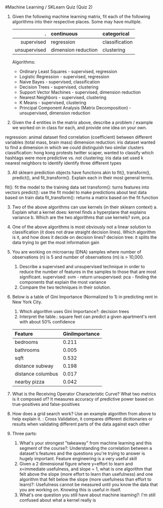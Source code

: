 #Machine Learning / SKLearn Quiz (Quiz 2)

1. Given the following machine learning matrix, fit each of the following algorithms into their respective places. Some may have multiple.

    .               | continuous          | categorical
    ---------------:|:--------------------|:-----------
    supervised      | regression          | classification
    unsupervised    | dimension reduction | clustering

    Algorithms:
    * Ordinary Least Squares - supervised, regression
    * Logistic Regression - supervised, regression
    * Naive Bayes - supervised, classification
    * Decision Trees - supervised, clustering
    * Support Vector Machines - supervised, dimension reduction
    * Nearest Neighbors - supervised, clustering
    * K Means - supervised, clustering
    * Principal Component Analysis (Matrix Decomposition) - unsupervised, dimension reduction

2. Given the 4 entities in the matrix above, describe a problem / example we worked on in class for each, and provide one idea on your own.

regression: animal dataset find correlation (coefficient) between different variables (total mass, brain mass)
dimension reduction: iris dataset wanted to find a dimension in which we could distinguish two similar clusters
classification: hong kong protests twitter scaper, wanted to classify which hashtags were more predictive vs. not
clustering: iris data set used k nearest neighbors to identify identify three different types

3. All sklearn prediction objects have functions akin to fit(), transform(), predict(), and fit_transform(). Explain each in their most general terms.

fit(): fit the model to the training data set
transform(): turns features into vectors
predict(): use the fit model to make predictions about test data based on train data
fit_transform(): returns a matrix based on the fit function

3. Two of the above algorithms can use kernels (in their sklearn context)
    a. Explain what a kernel does: kernel finds a hyperplane that explains variance
    b. Which are the two algorithms that use kernels? svm, pca

4. One of the above algorithms is most obviously not a linear solution to classification (it does not draw straight decision lines). Which algorithm is it, and how does it decide on decision lines?
decision tree: it splits the data trying to get the most information gain

5. You are working on microarray (DNA) samples where number of observations (n) is 5 and number of observations (m) is > 10,000.
    1. Describe a supervised and unsupervised technique in order to reduce the number of features in the samples to those that are most significant.
    supervised: svm - return
    unsupervised: pca - finding the components that explain the most variance
    2. Compare the two techniques in their solution.

6. Below is a table of Gini Importance (Normalized to 1) in predicting rent in New York City.
    1. Which algorithm uses Gini Importance?: decision trees
    2. Interpret the table.: square feet can predict a given apartment's rent with about 50% confidence 

    Feature           | GiniImportance
    :-----------------|:--------------
    bedrooms          | 0.211
    bathrooms         | 0.005
    sqft              | 0.532
    distance subway   | 0.198
    distance columbus | 0.017
    nearby pizza      | 0.042

7. What is the Receiving Operator Characteristic Curve? What two metrics is it composed of? It measures accuracy of predictive power based on true-positives and false-positives

9. How does a grid search work? Use an example algorithm from above to help explain it. : Cross Validation, it compares different dicitionaries or results when validating different parts of the data against each other

10. Three parts:
    1. What's your strongest "takeaway" from machine learning and this segment of the course?: Understanding the correlation between a dataset's features and the questions you're trying to answer is hugely important. Feature engineering is a very useful skill
    2. Given a 2 dimensional figure where y=effort to learn and x=immediate usefulness, and slope = 1, what is one algorithm that felt above the slope (more effort to learn than usefulness) and one algorithm that felt below the slope (more usefulness than effort to learn)?: Usefulness cannot be measured until you know the data that you are working on. Knowing this is useful in itself.
    3. What's one question you still have about machine learning?: I'm still confused about what a kernel really is

